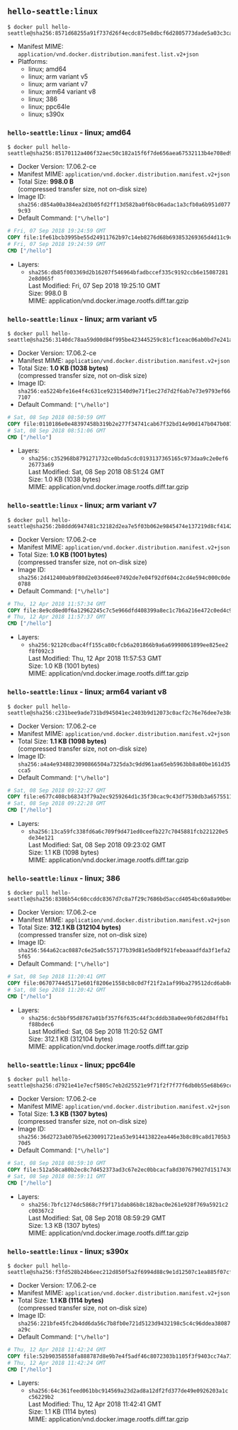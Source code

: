 ## `hello-seattle:linux`

```console
$ docker pull hello-seattle@sha256:8571d68255a91f737d26f4ecdc875e8dbcf6d2805773dade5a03c3ca9f2bbe74
```

-	Manifest MIME: `application/vnd.docker.distribution.manifest.list.v2+json`
-	Platforms:
	-	linux; amd64
	-	linux; arm variant v5
	-	linux; arm variant v7
	-	linux; arm64 variant v8
	-	linux; 386
	-	linux; ppc64le
	-	linux; s390x

### `hello-seattle:linux` - linux; amd64

```console
$ docker pull hello-seattle@sha256:85170112a406f32aec50c182a15f6f7de656aea67532113b4e708ed94359481d
```

-	Docker Version: 17.06.2-ce
-	Manifest MIME: `application/vnd.docker.distribution.manifest.v2+json`
-	Total Size: **998.0 B**  
	(compressed transfer size, not on-disk size)
-	Image ID: `sha256:d854a00a384ea2d3b05fd2ff13d582ba0f6bc06adac1a3cfb0a6b951d0779c93`
-	Default Command: `["\/hello"]`

```dockerfile
# Fri, 07 Sep 2018 19:24:59 GMT
COPY file:1fe61bcb3995be55d24911762b97c14eb8276d68b693853269365d4d11c9ce52 in / 
# Fri, 07 Sep 2018 19:24:59 GMT
CMD ["/hello"]
```

-	Layers:
	-	`sha256:db85f003369d2b16207f546964bfadbccef335c9192ccb6e150872812e8d065f`  
		Last Modified: Fri, 07 Sep 2018 19:25:10 GMT  
		Size: 998.0 B  
		MIME: application/vnd.docker.image.rootfs.diff.tar.gzip

### `hello-seattle:linux` - linux; arm variant v5

```console
$ docker pull hello-seattle@sha256:3140dc78aa59d00d84f995be423445259c81cf1ceac06ab0bd7e241a111886a4
```

-	Docker Version: 17.06.2-ce
-	Manifest MIME: `application/vnd.docker.distribution.manifest.v2+json`
-	Total Size: **1.0 KB (1038 bytes)**  
	(compressed transfer size, not on-disk size)
-	Image ID: `sha256:ea5224bfe16e4f4c631ce9231540d9e71f1ec27d7d2f6ab7e73e9793ef667107`
-	Default Command: `["\/hello"]`

```dockerfile
# Sat, 08 Sep 2018 08:50:59 GMT
COPY file:0110186e0e48397458b319b2e277f34741cab67f32bd14e90d147b047b087423 in / 
# Sat, 08 Sep 2018 08:51:06 GMT
CMD ["/hello"]
```

-	Layers:
	-	`sha256:c352968b8791271732ce0bda5cdc0193137365165c973daa9c2e0ef626773a69`  
		Last Modified: Sat, 08 Sep 2018 08:51:24 GMT  
		Size: 1.0 KB (1038 bytes)  
		MIME: application/vnd.docker.image.rootfs.diff.tar.gzip

### `hello-seattle:linux` - linux; arm variant v7

```console
$ docker pull hello-seattle@sha256:2b8ddd6947481c32182d2ea7e5f03b062e9845474e137219d8cf4142413d3547
```

-	Docker Version: 17.06.2-ce
-	Manifest MIME: `application/vnd.docker.distribution.manifest.v2+json`
-	Total Size: **1.0 KB (1001 bytes)**  
	(compressed transfer size, not on-disk size)
-	Image ID: `sha256:2d412400ab9f80d2e03d46ee07492de7e04f92df604c2cd4e594c000c0de0788`
-	Default Command: `["\/hello"]`

```dockerfile
# Thu, 12 Apr 2018 11:57:34 GMT
COPY file:8e9cd8ed0f6a12962245c7c5e966dfd408399a8ec1c7b6a216e472c0ed4c9912 in / 
# Thu, 12 Apr 2018 11:57:37 GMT
CMD ["/hello"]
```

-	Layers:
	-	`sha256:92120cdbac4ff155ca80cfcb6a201866b9a6a69998061899ee825ee2f8f092c3`  
		Last Modified: Thu, 12 Apr 2018 11:57:53 GMT  
		Size: 1.0 KB (1001 bytes)  
		MIME: application/vnd.docker.image.rootfs.diff.tar.gzip

### `hello-seattle:linux` - linux; arm64 variant v8

```console
$ docker pull hello-seattle@sha256:c231bee9ade731bd945041ec2403b9d12073c0acf2c76e76dee7e38d64041873
```

-	Docker Version: 17.06.2-ce
-	Manifest MIME: `application/vnd.docker.distribution.manifest.v2+json`
-	Total Size: **1.1 KB (1098 bytes)**  
	(compressed transfer size, not on-disk size)
-	Image ID: `sha256:a4a4e9348823090866504a7325da3c9dd961aa65eb5963bb8a80be161d35cca5`
-	Default Command: `["\/hello"]`

```dockerfile
# Sat, 08 Sep 2018 09:22:27 GMT
COPY file:e677c408cb68343f79a2ec9259264d1c35f30cac9c43df7530db3a65755112b8 in / 
# Sat, 08 Sep 2018 09:22:28 GMT
CMD ["/hello"]
```

-	Layers:
	-	`sha256:13ca59fc338fd6a6c709f9d471ed0ceefb227c7045881fcb221220e5de34e121`  
		Last Modified: Sat, 08 Sep 2018 09:23:02 GMT  
		Size: 1.1 KB (1098 bytes)  
		MIME: application/vnd.docker.image.rootfs.diff.tar.gzip

### `hello-seattle:linux` - linux; 386

```console
$ docker pull hello-seattle@sha256:8386b54c60ccddc8367d7c8a7f29c7686bd5accd4054bc60a8a90bedbf24cf51
```

-	Docker Version: 17.06.2-ce
-	Manifest MIME: `application/vnd.docker.distribution.manifest.v2+json`
-	Total Size: **312.1 KB (312104 bytes)**  
	(compressed transfer size, not on-disk size)
-	Image ID: `sha256:564a62cac0887c6e25a0c557177b39d81e5bd0f921febeaaadfda3f1efa25f65`
-	Default Command: `["\/hello"]`

```dockerfile
# Sat, 08 Sep 2018 11:20:41 GMT
COPY file:06707744d5171e601f8206e1558cb8c0d7f21f2a1af99ba279512dcd6ab8ce9e in / 
# Sat, 08 Sep 2018 11:20:42 GMT
CMD ["/hello"]
```

-	Layers:
	-	`sha256:dc5bbf95d8767a01bf357f6f635c44f3cdddb38a0ee9bfd62d84ffb1f88bdec6`  
		Last Modified: Sat, 08 Sep 2018 11:20:52 GMT  
		Size: 312.1 KB (312104 bytes)  
		MIME: application/vnd.docker.image.rootfs.diff.tar.gzip

### `hello-seattle:linux` - linux; ppc64le

```console
$ docker pull hello-seattle@sha256:d7921e41e7ecf5805c7eb2d25521e9f71f2f7f77f6db0b55e68b69cc06c7fe4d
```

-	Docker Version: 17.06.2-ce
-	Manifest MIME: `application/vnd.docker.distribution.manifest.v2+json`
-	Total Size: **1.3 KB (1307 bytes)**  
	(compressed transfer size, not on-disk size)
-	Image ID: `sha256:36d2723ab07b5e6230091721ea53e914413822ea446e3b8c89ca8d1705b370d5`
-	Default Command: `["\/hello"]`

```dockerfile
# Sat, 08 Sep 2018 08:59:10 GMT
COPY file:512a58ca80b2ec8c7d452373ad3c67e2ec0bbcacfa8d307679027d1517430a67 in / 
# Sat, 08 Sep 2018 08:59:11 GMT
CMD ["/hello"]
```

-	Layers:
	-	`sha256:7bfc1274dc5868c7f9f171dab86b8c182bac0e261e928f769a5921c2c00367c2`  
		Last Modified: Sat, 08 Sep 2018 08:59:29 GMT  
		Size: 1.3 KB (1307 bytes)  
		MIME: application/vnd.docker.image.rootfs.diff.tar.gzip

### `hello-seattle:linux` - linux; s390x

```console
$ docker pull hello-seattle@sha256:f3fd528b24b6eec212d850f5a2f6994d88c9e1d12507c1ea885f07cf9b7f7eb8
```

-	Docker Version: 17.06.2-ce
-	Manifest MIME: `application/vnd.docker.distribution.manifest.v2+json`
-	Total Size: **1.1 KB (1114 bytes)**  
	(compressed transfer size, not on-disk size)
-	Image ID: `sha256:221bfe45fc2b4dd6da56c7b8fb0e721d5123d9432198c5c4c96ddea38087a29c`
-	Default Command: `["\/hello"]`

```dockerfile
# Thu, 12 Apr 2018 11:42:24 GMT
COPY file:52b90358558fa888787d8e9b7e4f5adf46c8072303b1105f3f9403cc74a71159 in / 
# Thu, 12 Apr 2018 11:42:24 GMT
CMD ["/hello"]
```

-	Layers:
	-	`sha256:64c361feed061bbc914569a23d2ad8a12df2fd377de49e0926203a1cc56229b2`  
		Last Modified: Thu, 12 Apr 2018 11:42:41 GMT  
		Size: 1.1 KB (1114 bytes)  
		MIME: application/vnd.docker.image.rootfs.diff.tar.gzip
